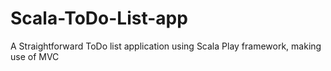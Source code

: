 # Scala-ToDo-List-app
A Straightforward ToDo list application using Scala Play framework, making use of MVC 

